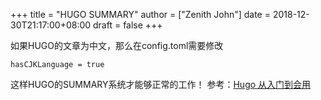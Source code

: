+++
title = "HUGO SUMMARY"
author = ["Zenith John"]
date = 2018-12-30T21:17:00+08:00
draft = false
+++

如果HUGO的文章为中文，那么在config.toml需要修改

```nil
hasCJKLanguage = true
```

这样HUGO的SUMMARY系统才能够正常的工作！
参考：[Hugo 从入门到会用](https://blog.olowolo.com/post/hugo-quick-start/)
